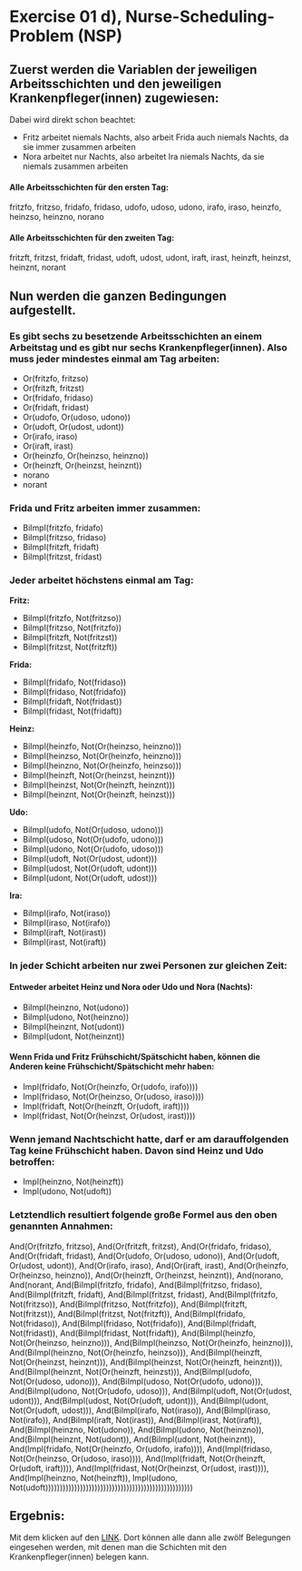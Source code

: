 # Exercise 01 d), Nurse-Scheduling-Problem (NSP)

## Zuerst werden die Variablen der jeweiligen Arbeitsschichten und den jeweiligen Krankenpfleger(innen) zugewiesen:
Dabei wird direkt schon beachtet:

 - Fritz arbeitet niemals Nachts, also arbeit Frida auch niemals Nachts, da sie immer zusammen arbeiten  
 - Nora arbeitet nur Nachts, also arbeitet Ira niemals Nachts, da sie niemals zusammen arbeiten  

#### Alle Arbeitsschichten für den ersten Tag:  

fritzfo, fritzso, fridafo, fridaso, udofo, udoso, udono, irafo, iraso, heinzfo, heinzso, heinzno, norano

#### Alle Arbeitsschichten für den zweiten Tag:  

fritzft, fritzst, fridaft, fridast, udoft, udost, udont, iraft, irast, heinzft, heinzst, heinznt, norant  

## Nun werden die ganzen Bedingungen aufgestellt.  

### Es gibt sechs zu besetzende Arbeitsschichten an einem Arbeitstag und es gibt nur sechs Krankenpfleger(innen). Also muss jeder mindestes einmal am Tag arbeiten:  

- Or(fritzfo, fritzso)
- Or(fritzft, fritzst)
- Or(fridafo, fridaso)
- Or(fridaft, fridast)
- Or(udofo, Or(udoso, udono))
- Or(udoft, Or(udost, udont))
- Or(irafo, iraso)
- Or(iraft, irast)
- Or(heinzfo, Or(heinzso, heinzno))
- Or(heinzft, Or(heinzst, heinznt))
- norano
- norant

### Frida und Fritz arbeiten immer zusammen:   

 - BiImpl(fritzfo, fridafo)
 - BiImpl(fritzso, fridaso)
 - BiImpl(fritzft, fridaft)
 - BiImpl(fritzst, fridast)

### Jeder arbeitet höchstens einmal am Tag:

**Fritz:**  
 - BiImpl(fritzfo, Not(fritzso))
 - BiImpl(fritzso, Not(fritzfo))
 - BiImpl(fritzft, Not(fritzst))
 - BiImpl(fritzst, Not(fritzft))  

**Frida:**  
 - BiImpl(fridafo, Not(fridaso))
 - BiImpl(fridaso, Not(fridafo))
 - BiImpl(fridaft, Not(fridast))
 - BiImpl(fridast, Not(fridaft))   

**Heinz:**
- BiImpl(heinzfo, Not(Or(heinzso, heinzno)))
- BiImpl(heinzso, Not(Or(heinzfo, heinzno)))
- BiImpl(heinzno, Not(Or(heinzfo, heinzso)))
- BiImpl(heinzft, Not(Or(heinzst, heinznt)))
- BiImpl(heinzst, Not(Or(heinzft, heinznt)))
- BiImpl(heinznt, Not(Or(heinzft, heinzst))) 

**Udo:**  
- BiImpl(udofo, Not(Or(udoso, udono)))
- BiImpl(udoso, Not(Or(udofo, udono)))
- BiImpl(udono, Not(Or(udofo, udoso)))
- BiImpl(udoft, Not(Or(udost, udont)))
- BiImpl(udost, Not(Or(udoft, udont)))
- BiImpl(udont, Not(Or(udoft, udost)))

**Ira:**
- BiImpl(irafo, Not(iraso))
- BiImpl(iraso, Not(irafo))
- BiImpl(iraft, Not(irast))
- BiImpl(irast, Not(iraft))

### In jeder Schicht arbeiten nur zwei Personen zur gleichen Zeit:  

#### Entweder arbeitet Heinz und Nora oder Udo und Nora (Nachts):
- BiImpl(heinzno, Not(udono))
- BiImpl(udono, Not(heinzno))
- BiImpl(heinznt, Not(udont))
- BiImpl(udont, Not(heinznt))

#### Wenn Frida und Fritz Frühschicht/Spätschicht haben, können die Anderen keine Frühschicht/Spätschicht mehr haben:
- Impl(fridafo, Not(Or(heinzfo, Or(udofo, irafo))))
- Impl(fridaso, Not(Or(heinzso, Or(udoso, iraso))))
- Impl(fridaft, Not(Or(heinzft, Or(udoft, iraft))))
- Impl(fridast, Not(Or(heinzst, Or(udost, irast))))

### Wenn jemand Nachtschicht hatte, darf er am darauffolgenden Tag keine Frühschicht haben. Davon sind Heinz und Udo betroffen:

- Impl(heinzno, Not(heinzft))
- Impl(udono, Not(udoft))

### Letztendlich resultiert folgende große Formel aus den oben genannten Annahmen:  

And(Or(fritzfo, fritzso), And(Or(fritzft, fritzst), And(Or(fridafo, fridaso), And(Or(fridaft, fridast), And(Or(udofo, Or(udoso, udono)), And(Or(udoft, Or(udost, udont)), And(Or(irafo, iraso), And(Or(iraft, irast), And(Or(heinzfo, Or(heinzso, heinzno)), And(Or(heinzft, Or(heinzst, heinznt)), And(norano, And(norant, And(BiImpl(fritzfo, fridafo), And(BiImpl(fritzso, fridaso), And(BiImpl(fritzft, fridaft), And(BiImpl(fritzst, fridast), And(BiImpl(fritzfo, Not(fritzso)), And(BiImpl(fritzso, Not(fritzfo)), And(BiImpl(fritzft, Not(fritzst)), And(BiImpl(fritzst, Not(fritzft)), And(BiImpl(fridafo, Not(fridaso)), And(BiImpl(fridaso, Not(fridafo)), And(BiImpl(fridaft, Not(fridast)), And(BiImpl(fridast, Not(fridaft)), And(BiImpl(heinzfo, Not(Or(heinzso, heinzno))), And(BiImpl(heinzso, Not(Or(heinzfo, heinzno))), And(BiImpl(heinzno, Not(Or(heinzfo, heinzso))), And(BiImpl(heinzft, Not(Or(heinzst, heinznt))), And(BiImpl(heinzst, Not(Or(heinzft, heinznt))), And(BiImpl(heinznt, Not(Or(heinzft, heinzst))), And(BiImpl(udofo, Not(Or(udoso, udono))), And(BiImpl(udoso, Not(Or(udofo, udono))), And(BiImpl(udono, Not(Or(udofo, udoso))), And(BiImpl(udoft, Not(Or(udost, udont))), And(BiImpl(udost, Not(Or(udoft, udont))), And(BiImpl(udont, Not(Or(udoft, udost))), And(BiImpl(irafo, Not(iraso)), And(BiImpl(iraso, Not(irafo)), And(BiImpl(iraft, Not(irast)), And(BiImpl(irast, Not(iraft)), And(BiImpl(heinzno, Not(udono)), And(BiImpl(udono, Not(heinzno)), And(BiImpl(heinznt, Not(udont)), And(BiImpl(udont, Not(heinznt)), And(Impl(fridafo, Not(Or(heinzfo, Or(udofo, irafo)))), And(Impl(fridaso, Not(Or(heinzso, Or(udoso, iraso)))), And(Impl(fridaft, Not(Or(heinzft, Or(udoft, iraft)))), And(Impl(fridast, Not(Or(heinzst, Or(udost, irast)))), And(Impl(heinzno, Not(heinzft)), Impl(udono, Not(udoft)))))))))))))))))))))))))))))))))))))))))))))))))))


## Ergebnis:  

Mit dem klicken auf den [LINK](nsp_all_modells_written.txt). Dort können alle dann alle zwölf Belegungen eingesehen werden, mit denen man die Schichten mit den Krankenpfleger(innen) belegen kann.